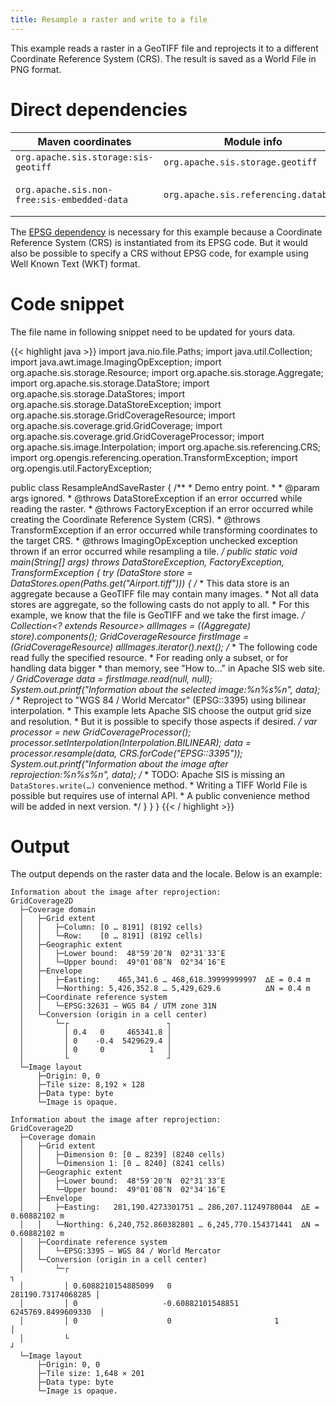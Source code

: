 ```yaml
---
title: Resample a raster and write to a file
---
```


This example reads a raster in a GeoTIFF file
and reprojects it to a different Coordinate Reference System (CRS).
The result is saved as a World File in PNG format.


# Direct dependencies

Maven coordinates                           | Module info                           | Remarks
------------------------------------------- | ------------------------------------- | -----------------------------
`org.apache.sis.storage:sis-geotiff`        | `org.apache.sis.storage.geotiff`      |
`org.apache.sis.non-free:sis-embedded-data` | `org.apache.sis.referencing.database` | Non-Apache license.

The [EPSG dependency](../epsg.html) is necessary for this example
because a Coordinate Reference System (CRS) is instantiated from its EPSG code.
But it would also be possible to specify a CRS without EPSG code,
for example using Well Known Text (WKT) format.


# Code snippet

The file name in following snippet need to be updated for yours data.

{{< highlight java >}}
import java.nio.file.Paths;
import java.util.Collection;
import java.awt.image.ImagingOpException;
import org.apache.sis.storage.Resource;
import org.apache.sis.storage.Aggregate;
import org.apache.sis.storage.DataStore;
import org.apache.sis.storage.DataStores;
import org.apache.sis.storage.DataStoreException;
import org.apache.sis.storage.GridCoverageResource;
import org.apache.sis.coverage.grid.GridCoverage;
import org.apache.sis.coverage.grid.GridCoverageProcessor;
import org.apache.sis.image.Interpolation;
import org.apache.sis.referencing.CRS;
import org.opengis.referencing.operation.TransformException;
import org.opengis.util.FactoryException;

public class ResampleAndSaveRaster {
    /**
     * Demo entry point.
     *
     * @param  args  ignored.
     * @throws DataStoreException if an error occurred while reading the raster.
     * @throws FactoryException   if an error occurred while creating the Coordinate Reference System (CRS).
     * @throws TransformException if an error occurred while transforming coordinates to the target CRS.
     * @throws ImagingOpException unchecked exception thrown if an error occurred while resampling a tile.
     */
    public static void main(String[] args) throws DataStoreException, FactoryException, TransformException {
        try (DataStore store = DataStores.open(Paths.get("Airport.tiff"))) {
            /*
             * This data store is an aggregate because a GeoTIFF file may contain many images.
             * Not all data stores are aggregate, so the following casts do not apply to all.
             * For this example, we know that the file is GeoTIFF and we take the first image.
             */
            Collection<? extends Resource> allImages = ((Aggregate) store).components();
            GridCoverageResource firstImage = (GridCoverageResource) allImages.iterator().next();
            /*
             * The following code read fully the specified resource.
             * For reading only a subset, or for handling data bigger
             * than memory, see "How to..." in Apache SIS web site.
             */
            GridCoverage data = firstImage.read(null, null);
            System.out.printf("Information about the selected image:%n%s%n", data);
            /*
             * Reproject to "WGS 84 / World Mercator" (EPSG::3395) using bilinear interpolation.
             * This example lets Apache SIS choose the output grid size and resolution.
             * But it is possible to specify those aspects if desired.
             */
            var processor = new GridCoverageProcessor();
            processor.setInterpolation(Interpolation.BILINEAR);
            data = processor.resample(data, CRS.forCode("EPSG::3395"));
            System.out.printf("Information about the image after reprojection:%n%s%n", data);
            /*
             * TODO: Apache SIS is missing an `DataStores.write(…)` convenience method.
             * Writing a TIFF World File is possible but requires use of internal API.
             * A public convenience method will be added in next version.
             */
        }
    }
}
{{< / highlight >}}


# Output

The output depends on the raster data and the locale.
Below is an example:

```
Information about the image after reprojection:
GridCoverage2D
  ├─Coverage domain
  │   ├─Grid extent
  │   │   ├─Column: [0 … 8191] (8192 cells)
  │   │   └─Row:    [0 … 8191] (8192 cells)
  │   ├─Geographic extent
  │   │   ├─Lower bound:  48°59′20″N  02°31′33″E
  │   │   └─Upper bound:  49°01′08″N  02°34′16″E
  │   ├─Envelope
  │   │   ├─Easting:    465,341.6 … 468,618.39999999997  ∆E = 0.4 m
  │   │   └─Northing: 5,426,352.8 … 5,429,629.6          ∆N = 0.4 m
  │   ├─Coordinate reference system
  │   │   └─EPSG:32631 — WGS 84 / UTM zone 31N
  │   └─Conversion (origin in a cell center)
  │       └─┌                      ┐
  │         │ 0.4   0     465341.8 │
  │         │ 0    -0.4  5429629.4 │
  │         │ 0     0          1   │
  │         └                      ┘
  └─Image layout
      ├─Origin: 0, 0
      ├─Tile size: 8,192 × 128
      ├─Data type: byte
      └─Image is opaque.

Information about the image after reprojection:
GridCoverage2D
  ├─Coverage domain
  │   ├─Grid extent
  │   │   ├─Dimension 0: [0 … 8239] (8240 cells)
  │   │   └─Dimension 1: [0 … 8240] (8241 cells)
  │   ├─Geographic extent
  │   │   ├─Lower bound:  48°59′20″N  02°31′33″E
  │   │   └─Upper bound:  49°01′08″N  02°34′16″E
  │   ├─Envelope
  │   │   ├─Easting:   281,190.4273301751 … 286,207.11249780044  ∆E = 0.60882102 m
  │   │   └─Northing: 6,240,752.860382801 … 6,245,770.154371441  ∆N = 0.60882102 m
  │   ├─Coordinate reference system
  │   │   └─EPSG:3395 — WGS 84 / World Mercator
  │   └─Conversion (origin in a cell center)
  │       └─┌                                                            ┐
  │         │ 0.6088210154885099   0                  281190.73174068285 │
  │         │ 0                   -0.60882101548851  6245769.8499609330  │
  │         │ 0                    0                       1             │
  │         └                                                            ┘
  └─Image layout
      ├─Origin: 0, 0
      ├─Tile size: 1,648 × 201
      ├─Data type: byte
      └─Image is opaque.
```
